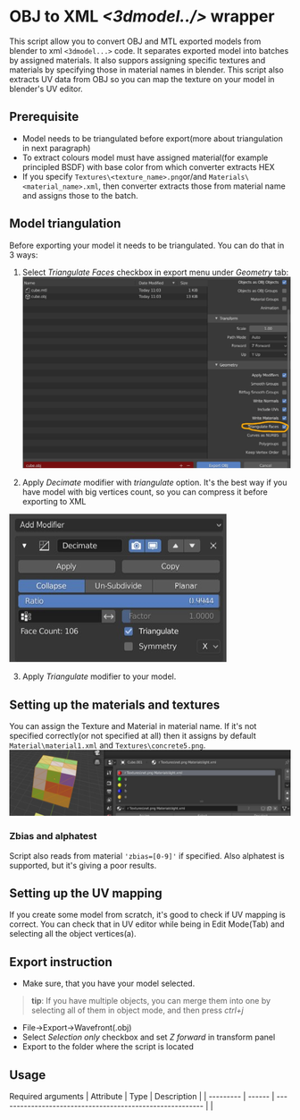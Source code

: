 # OBJ to XML _<3dmodel../>_ wrapper

This script allow you to convert OBJ and MTL exported models from blender to xml `<3dmodel...>` code. It separates exported model into batches by assigned materials. It also suppors assigning specific textures and materials by specifying those in material names in blender. This script also extracts UV data from OBJ so you can map the texture on your model in blender's UV editor.

## Prerequisite

* Model needs to be triangulated before export(more about triangulation in next paragraph)
* To extract colours model must have assigned material(for example principled BSDF) with  base color from which converter extracts HEX
* If you specify `Textures\<texture_name>.png`or/and `Materials\<material_name>.xml`, then converter extracts those from material name and assigns those to the batch.

## Model triangulation
Before exporting your model it needs to be triangulated. You can do that in 3 ways:

1. Select *Triangulate Faces* checkbox in export menu under *Geometry* tab:
![trian](pics/trian.jpg)

2. Apply *Decimate* modifier with *triangulate* option. It's the best way if you have model with big vertices count, so you can compress it before exporting to XML


![decimate](pics/decimate.jpg)

3. Apply *Triangulate* modifier to your model.

## Setting up the materials and textures
You can assign the Texture and Material in material name. If it's not specified correctly(or not specified at all) then it assigns by default `Material\material1.xml` and `Textures\concrete5.png`.
![material](pics/material.jpg)
### Zbias and alphatest
Script also reads from material `'zbias=[0-9]'` if specified. Also alphatest is supported, but it's giving a poor results.

## Setting up the UV mapping
If you create some model from scratch, it's good to check if UV mapping is correct. You can check that in UV editor while being in Edit Mode(Tab) and selecting all the object vertices(a).

## Export instruction
* Make sure, that you have your model selected.

> **tip**: If you have multiple objects, you can merge them into one by selecting all of them in object mode, and then press *ctrl+j*

* File->Export->Wavefront(.obj)
* Select *Selection only* checkbox and set *Z forward* in transform panel
* Export to the folder where the script is located 

## Usage

Required arguments
| Attribute | Type   | Description                                               |
| --------- | ------  | --------------------------------------------------------- |
| <style>input_obj | String   | Input file path (without .obj .mtl extension)                                   |
| output_xml| String   | Output file path           |

Optional arguments:
| Attribute | Type | Default value  | Description                                               |
| --------- | ------  | --------- |--------------------------------------------------------- |
| inv_faces | Bool  | 0           | Flag whether to invert model faces           |
| scale_uv  | Float  | 1.0           | Scale for UV coordinates        |
| scale     | Float |     1         | Scale for the model vertices |
| model_tag | String |     model     | Model tag. From DSJ 1.8.0 it is `model` not `3dmodel` |
| use_normals| String |   n           | If 'y' - script uses normals defined in obj which are assigned to every vertex |


Example usage: navigate to this folder and launch command below:
```{bash}
python obj_wrapper_3d.py\
--input_obj=cube \
--output_xml=cube \
--inv_faces=0 \
--scale_uv=1 \
--model_tag=3dmodel
--scale=1
--use_normals=n
```

After executing that command, cube.xml file should appear. Copy the content of this file into your hill xml and it should result with this.
![res](pics/res.jpg)
